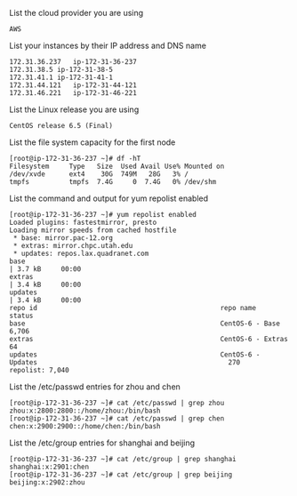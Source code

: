 List the cloud provider you are using 
```
AWS
```

List your instances by their IP address and DNS name
```
172.31.36.237	ip-172-31-36-237
172.31.38.5	ip-172-31-38-5
172.31.41.1	ip-172-31-41-1
172.31.44.121	ip-172-31-44-121
172.31.46.221	ip-172-31-46-221
```

List the Linux release you are using
```
CentOS release 6.5 (Final)
```

List the file system capacity for the first node
```
[root@ip-172-31-36-237 ~]# df -hT
Filesystem     Type   Size  Used Avail Use% Mounted on
/dev/xvde      ext4    30G  749M   28G   3% /
tmpfs          tmpfs  7.4G     0  7.4G   0% /dev/shm
```

List the command and output for yum repolist enabled
```
[root@ip-172-31-36-237 ~]# yum repolist enabled
Loaded plugins: fastestmirror, presto
Loading mirror speeds from cached hostfile
 * base: mirror.pac-12.org
 * extras: mirror.chpc.utah.edu
 * updates: repos.lax.quadranet.com
base                                                                                                | 3.7 kB     00:00     
extras                                                                                              | 3.4 kB     00:00     
updates                                                                                             | 3.4 kB     00:00     
repo id                                              repo name                                                       status
base                                                 CentOS-6 - Base                                                 6,706
extras                                               CentOS-6 - Extras                                                  64
updates                                              CentOS-6 - Updates                                                270
repolist: 7,040
```

List the /etc/passwd entries for zhou and chen
```
[root@ip-172-31-36-237 ~]# cat /etc/passwd | grep zhou
zhou:x:2800:2800::/home/zhou:/bin/bash
[root@ip-172-31-36-237 ~]# cat /etc/passwd | grep chen
chen:x:2900:2900::/home/chen:/bin/bash
```

List the /etc/group entries for shanghai and beijing
```
[root@ip-172-31-36-237 ~]# cat /etc/group | grep shanghai
shanghai:x:2901:chen
[root@ip-172-31-36-237 ~]# cat /etc/group | grep beijing
beijing:x:2902:zhou
```

